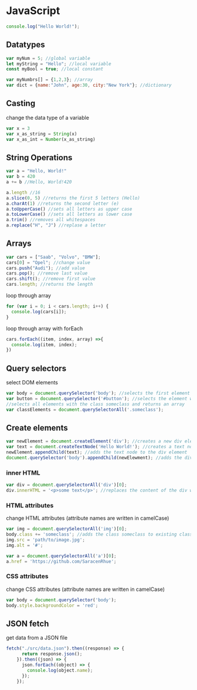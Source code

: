# JavaScript

```JavaScript
console.log("Hello World!");
```

## Datatypes

```JavaScript
var myNum = 5; //global variable
let myString = "Hello"; //local variable
const myBool = true; //local constant
```

```JavaScript
var myNumbrs[] = {1,2,3}; //array
var dict = {name:"John", age:30, city:"New York"}; //dictionary
```

## Casting

change the data type of a variable

```JavaScript
var x = 3
var x_as_string = String(x)
var x_as_int = Number(x_as_string)
```

## String Operations

```JavaScript
var a = "Hello, World!"
var b = 420
a += b //Hello, World!420
```

```JavaScript
a.length //16
a.slice(0, 5) //returns the first 5 letters (Hello)
a.charAt(1) //returns the second letter (e)
a.toUpperCase() //sets all letters as upper case
a.toLowerCase() //sets all letters as lower case
a.trim() //removes all whitespaces
a.replace("H", "J") //replase a letter
```

## Arrays

```JavaScript
var cars = ["Saab", "Volvo", "BMW"];
cars[0] = "Opel"; //change value
cars.push("Audi"); //add value
cars.pop(); //remove last value
cars.shift(); //remove first value
cars.length; //returns the length
```

loop through array

```JavaScript
for (var i = 0; i < cars.length; i++) {
  console.log(cars[i]);
}
```

loop through array with forEach

```JavaScript
cars.forEach((item, index, array) =>{
  console.log(item, index);
})
```

## Query selectors

select DOM elements

```JavaScript
var body = document.querySelector('body'); //selects the first element with the tag body
var button = document.querySelector('#button'); //selects the element with the id button
//selects all elements with the class someclass and returns an array
var classElements = document.querySelectorAll('.someclass');
```

## Create elements

```JavaScript
var newElement = document.createElement('div'); //creates a new div element
var text = document.createTextNode('Hello World!'); //creates a text node
newElement.appendChild(text); //adds the text node to the div element
document.querySelector('body').appendChild(newElewment); //adds the div element to the body
```

### inner HTML

```JavaScript
var div = document.querySelectorAll('div')[0];
div.innerHTML = '<p>some text</p>'; //replaces the content of the div with a paragraph
```

### HTML attributes

change HTML attributes
(attribute names are written in camelCase)

```JavaScript
var img = document.querySelectorAll('img')[0];
body.class += 'someclass'; //adds the class someclass to existing classes
img.src = 'path/to/image.jpg';
img.alt = '#';

var a = document.querySelectorAll('a')[0];
a.href = 'https://github.com/SaracenRhue';
```

### CSS attributes

change CSS attributes
(attribute names are written in camelCase)

```JavaScript
var body = document.querySelector('body');
body.style.backgroundColor = 'red';
```

## JSON fetch

get data from a JSON file

```JavaScript
fetch("./src/data.json").then((response) => {
      return response.json();
    }).then((json) => {
      json.forEach((object) => {
        console.log(object.name);
      });
    });
```
